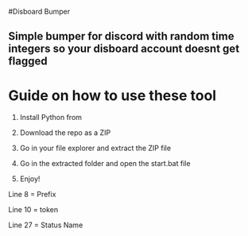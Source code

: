 #Disboard Bumper  
 
## Simple bumper for discord with random time integers so your disboard account doesnt get flagged 
  
# Guide on how to use these tool   
  
1. Install Python from  
   
2. Download the repo as a ZIP    
   
3. Go in your file explorer and extract the ZIP file
 
4. Go in the extracted folder and open the start.bat file

5. Enjoy!  
    
Line 8 = Prefix   
  
Line 10 = token   
  
Line 27 = Status Name    